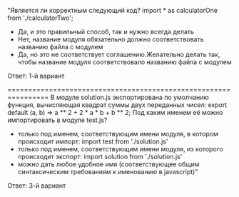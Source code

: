 "Является ли корректным следующий код?
import * as calculatorOne from './calculatorTwo';
- Да, и это правильный способ, так и нужно всегда делать
- Нет, название модуля обязательно должно соответствовать названию файла с модулем
- Да, но это не соответствует соглашению.Желательно делать так, чтобы название модуля соответствовало названию файла с модулем

Ответ:
1-й вариант

================================================================ 
В модуле solution.js экспортирована по умолчанию функция, вычисляющая квадрат суммы двух переданных чисел:
export default (a, b) => a ** 2 + 2 * a * b + b ** 2;
Под каким именем её можно импортировать в модуле test.js?
- только под именем, соответствующим имени модуля, в котором происходит импорт: import test from './solution.js'
- только под именем, соответствующим имени модуля, из которого происходит экспорт: import solution from './solution.js'
- можно дать любое удобное имя (соответствующее общим синтаксическим требованиям к именованию в javascript)"


Ответ:
3-й вариант
